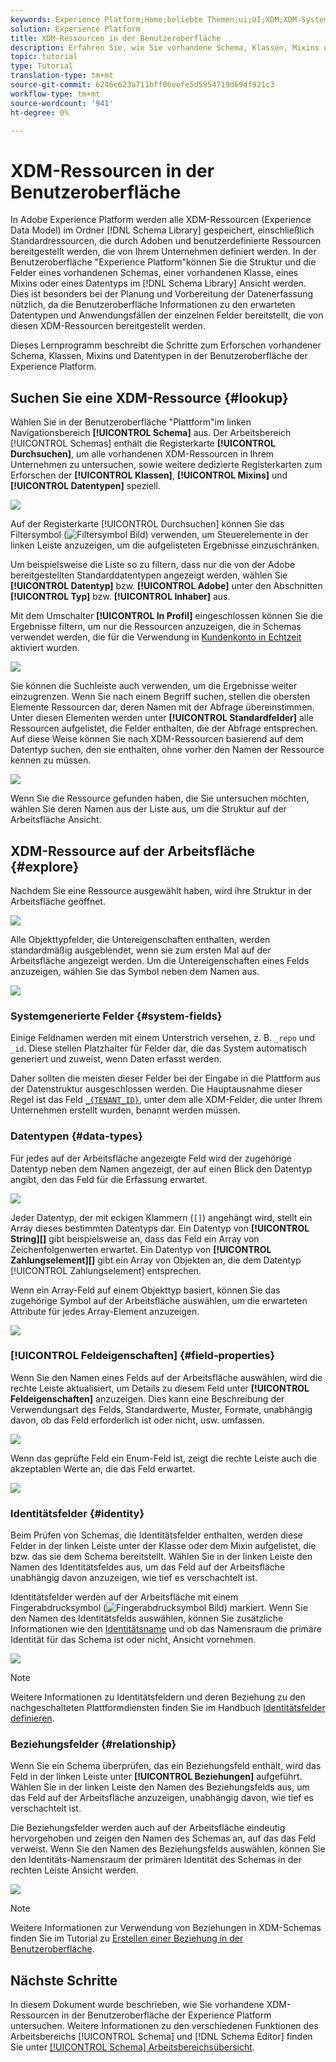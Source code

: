 ```yaml
---
keywords: Experience Platform;Home;beliebte Themen;ui;UI;XDM;XDM-System;Erlebnisdatenmodell;Erlebnisdatenmodell;Datenmodell;Datenmodell;erkunden;Klasse;mixin;Datentyp;Schema
solution: Experience Platform
title: XDM-Ressourcen in der Benutzeroberfläche
description: Erfahren Sie, wie Sie vorhandene Schema, Klassen, Mixins und Datentypen in der Benutzeroberfläche der Experience Platform untersuchen.
topic: tutorial
type: Tutorial
translation-type: tm+mt
source-git-commit: 6246e623a711bff06eefe5d5954719d69df921c3
workflow-type: tm+mt
source-wordcount: '941'
ht-degree: 0%

---
```



# XDM-Ressourcen in der Benutzeroberfläche

In Adobe Experience Platform werden alle XDM-Ressourcen (Experience Data Model) im Ordner [!DNL Schema Library] gespeichert, einschließlich Standardressourcen, die durch Adoben und benutzerdefinierte Ressourcen bereitgestellt werden, die von Ihrem Unternehmen definiert werden. In der Benutzeroberfläche &quot;Experience Platform&quot;können Sie die Struktur und die Felder eines vorhandenen Schemas, einer vorhandenen Klasse, eines Mixins oder eines Datentyps im [!DNL Schema Library] Ansicht werden. Dies ist besonders bei der Planung und Vorbereitung der Datenerfassung nützlich, da die Benutzeroberfläche Informationen zu den erwarteten Datentypen und Anwendungsfällen der einzelnen Felder bereitstellt, die von diesen XDM-Ressourcen bereitgestellt werden.

Dieses Lernprogramm beschreibt die Schritte zum Erforschen vorhandener Schema, Klassen, Mixins und Datentypen in der Benutzeroberfläche der Experience Platform.

## Suchen Sie eine XDM-Ressource {#lookup}

Wählen Sie in der Benutzeroberfläche &quot;Plattform&quot;im linken Navigationsbereich **[!UICONTROL Schema]** aus. Der Arbeitsbereich [!UICONTROL Schemas] enthält die Registerkarte **[!UICONTROL Durchsuchen]**, um alle vorhandenen XDM-Ressourcen in Ihrem Unternehmen zu untersuchen, sowie weitere dedizierte Registerkarten zum Erforschen der **[!UICONTROL Klassen]**, **[!UICONTROL Mixins]** und **[!UICONTROL Datentypen]** speziell.

![](../images/ui/explore/tabs.png)

Auf der Registerkarte [!UICONTROL Durchsuchen] können Sie das Filtersymbol (![Filtersymbol Bild](../images/ui/explore/icon.png)) verwenden, um Steuerelemente in der linken Leiste anzuzeigen, um die aufgelisteten Ergebnisse einzuschränken.

Um beispielsweise die Liste so zu filtern, dass nur die von der Adobe bereitgestellten Standarddatentypen angezeigt werden, wählen Sie **[!UICONTROL Datentyp]** bzw. **[!UICONTROL Adobe]** unter den Abschnitten **[!UICONTROL Typ]** bzw. **[!UICONTROL Inhaber]** aus.

Mit dem Umschalter **[!UICONTROL In Profil]** eingeschlossen können Sie die Ergebnisse filtern, um nur die Ressourcen anzuzeigen, die in Schemas verwendet werden, die für die Verwendung in [Kundenkonto in Echtzeit](../../profile/home.md) aktiviert wurden.

![](../images/ui/explore/filter.png)

Sie können die Suchleiste auch verwenden, um die Ergebnisse weiter einzugrenzen. Wenn Sie nach einem Begriff suchen, stellen die obersten Elemente Ressourcen dar, deren Namen mit der Abfrage übereinstimmen. Unter diesen Elementen werden unter **[!UICONTROL Standardfelder]** alle Ressourcen aufgelistet, die Felder enthalten, die der Abfrage entsprechen. Auf diese Weise können Sie nach XDM-Ressourcen basierend auf dem Datentyp suchen, den sie enthalten, ohne vorher den Namen der Ressource kennen zu müssen.

![](../images/ui/explore/search.png)

Wenn Sie die Ressource gefunden haben, die Sie untersuchen möchten, wählen Sie deren Namen aus der Liste aus, um die Struktur auf der Arbeitsfläche Ansicht.

## XDM-Ressource auf der Arbeitsfläche {#explore}

Nachdem Sie eine Ressource ausgewählt haben, wird ihre Struktur in der Arbeitsfläche geöffnet.

![](../images/ui/explore/canvas.png)

Alle Objekttypfelder, die Untereigenschaften enthalten, werden standardmäßig ausgeblendet, wenn sie zum ersten Mal auf der Arbeitsfläche angezeigt werden. Um die Untereigenschaften eines Felds anzuzeigen, wählen Sie das Symbol neben dem Namen aus.

![](../images/ui/explore/field-expand.png)

### Systemgenerierte Felder {#system-fields}

Einige Feldnamen werden mit einem Unterstrich versehen, z. B. `_repo` und `_id`. Diese stellen Platzhalter für Felder dar, die das System automatisch generiert und zuweist, wenn Daten erfasst werden.

Daher sollten die meisten dieser Felder bei der Eingabe in die Plattform aus der Datenstruktur ausgeschlossen werden. Die Hauptausnahme dieser Regel ist das Feld [`_{TENANT_ID}`](../api/getting-started.md#know-your-tenant_id), unter dem alle XDM-Felder, die unter Ihrem Unternehmen erstellt wurden, benannt werden müssen.

### Datentypen {#data-types}

Für jedes auf der Arbeitsfläche angezeigte Feld wird der zugehörige Datentyp neben dem Namen angezeigt, der auf einen Blick den Datentyp angibt, den das Feld für die Erfassung erwartet.

![](../images/ui/explore/data-types.png)

Jeder Datentyp, der mit eckigen Klammern (`[]`) angehängt wird, stellt ein Array dieses bestimmten Datentyps dar. Ein Datentyp von **[!UICONTROL String]\[]** gibt beispielsweise an, dass das Feld ein Array von Zeichenfolgenwerten erwartet. Ein Datentyp von **[!UICONTROL Zahlungselement]\[]** gibt ein Array von Objekten an, die dem Datentyp [!UICONTROL Zahlungselement] entsprechen.

Wenn ein Array-Feld auf einem Objekttyp basiert, können Sie das zugehörige Symbol auf der Arbeitsfläche auswählen, um die erwarteten Attribute für jedes Array-Element anzuzeigen.

![](../images/ui/explore/array-type.png)

### [!UICONTROL Feldeigenschaften] {#field-properties}

Wenn Sie den Namen eines Felds auf der Arbeitsfläche auswählen, wird die rechte Leiste aktualisiert, um Details zu diesem Feld unter **[!UICONTROL Feldeigenschaften]** anzuzeigen. Dies kann eine Beschreibung der Verwendungsart des Felds, Standardwerte, Muster, Formate, unabhängig davon, ob das Feld erforderlich ist oder nicht, usw. umfassen.

![](../images/ui/explore/field-properties.png)

Wenn das geprüfte Feld ein Enum-Feld ist, zeigt die rechte Leiste auch die akzeptablen Werte an, die das Feld erwartet.

![](../images/ui/explore/enum-field.png)

### Identitätsfelder {#identity}

Beim Prüfen von Schemas, die Identitätsfelder enthalten, werden diese Felder in der linken Leiste unter der Klasse oder dem Mixin aufgelistet, die bzw. das sie dem Schema bereitstellt. Wählen Sie in der linken Leiste den Namen des Identitätsfeldes aus, um das Feld auf der Arbeitsfläche unabhängig davon anzuzeigen, wie tief es verschachtelt ist.

Identitätsfelder werden auf der Arbeitsfläche mit einem Fingerabdrucksymbol (![Fingerabdrucksymbol Bild](../images/ui/explore/identity-symbol.png)) markiert. Wenn Sie den Namen des Identitätsfelds auswählen, können Sie zusätzliche Informationen wie den [Identitätsname](../../identity-service/namespaces.md) und ob das Namensraum die primäre Identität für das Schema ist oder nicht, Ansicht vornehmen.

![](../images/ui/explore/identity-field.png)

>[!NOTE]
>
>Weitere Informationen zu Identitätsfeldern und deren Beziehung zu den nachgeschalteten Plattformdiensten finden Sie im Handbuch [Identitätsfelder definieren](./fields/identity.md).

### Beziehungsfelder {#relationship}

Wenn Sie ein Schema überprüfen, das ein Beziehungsfeld enthält, wird das Feld in der linken Leiste unter **[!UICONTROL Beziehungen]** aufgeführt. Wählen Sie in der linken Leiste den Namen des Beziehungsfelds aus, um das Feld auf der Arbeitsfläche anzuzeigen, unabhängig davon, wie tief es verschachtelt ist.

Die Beziehungsfelder werden auch auf der Arbeitsfläche eindeutig hervorgehoben und zeigen den Namen des Schemas an, auf das das Feld verweist. Wenn Sie den Namen des Beziehungsfelds auswählen, können Sie den Identitäts-Namensraum der primären Identität des Schemas in der rechten Leiste Ansicht werden.

![](../images/ui/explore/relationship-field.png)

>[!NOTE]
>
>Weitere Informationen zur Verwendung von Beziehungen in XDM-Schemas finden Sie im Tutorial zu [Erstellen einer Beziehung in der Benutzeroberfläche](../tutorials/create-schema-ui.md).

## Nächste Schritte

In diesem Dokument wurde beschrieben, wie Sie vorhandene XDM-Ressourcen in der Benutzeroberfläche der Experience Platform untersuchen. Weitere Informationen zu den verschiedenen Funktionen des Arbeitsbereichs [!UICONTROL Schema] und [!DNL Schema Editor] finden Sie unter [[!UICONTROL Schema] Arbeitsbereichsübersicht](./overview.md).